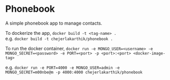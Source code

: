 # Phonebook
A simple phonebook app to manage contacts.

To dockerize the app,
``` docker build -t <tag-name> . ```  
e.g. ``` docker build -t chejerlakarthik/phonebook . ```

To run the docker container,
``` docker run -e MONGO_USER=<username> -e MONGO_SECRET=<password> -e PORT=<port> -p <port>:<port> <docker-image-tag> ```

e.g. ``` docker run -e PORT=4000 -e MONGO_USER=admin -e MONGO_SECRET=m00nbe@m -p 4000:4000 chejerlakarthik/phonebook ```
